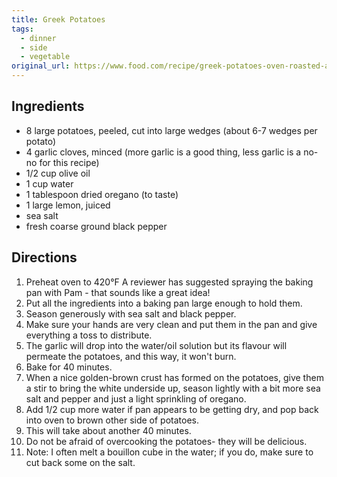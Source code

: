 ```yaml
---
title: Greek Potatoes
tags: 
  - dinner
  - side
  - vegetable
original_url: https://www.food.com/recipe/greek-potatoes-oven-roasted-and-delicious-87782
---
```


## Ingredients

* 8 large potatoes, peeled, cut into large wedges (about 6-7 wedges per potato)
* 4 garlic cloves, minced (more garlic is a good thing, less garlic is a no-no for this recipe)
* 1/2 cup olive oil
* 1 cup water
* 1 tablespoon dried oregano (to taste)
* 1 large lemon, juiced
* sea salt
* fresh coarse ground black pepper

## Directions

1. Preheat oven to 420°F A reviewer has suggested spraying the baking pan with Pam - that sounds like a great idea!
1. Put all the ingredients into a baking pan large enough to hold them.
1. Season generously with sea salt and black pepper.
1. Make sure your hands are very clean and put them in the pan and give everything a toss to distribute.
1. The garlic will drop into the water/oil solution but its flavour will permeate the potatoes, and this way, it won't burn.
1. Bake for 40 minutes.
1. When a nice golden-brown crust has formed on the potatoes, give them a stir to bring the white underside up, season lightly with a bit more sea salt and pepper and just a light sprinkling of oregano.
1. Add 1/2 cup more water if pan appears to be getting dry, and pop back into oven to brown other side of potatoes.
1. This will take about another 40 minutes.
1. Do not be afraid of overcooking the potatoes- they will be delicious.
1. Note: I often melt a bouillon cube in the water; if you do, make sure to cut back some on the salt.